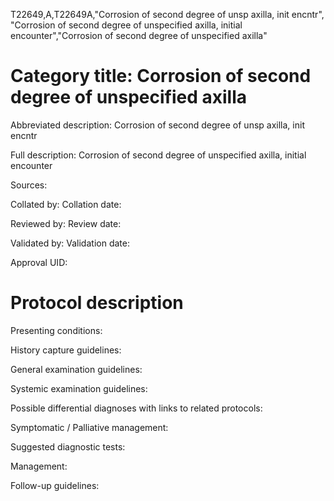 T22649,A,T22649A,"Corrosion of second degree of unsp axilla, init encntr", "Corrosion of second degree of unspecified axilla, initial encounter","Corrosion of second degree of unspecified axilla"
# Category title: Corrosion of second degree of unspecified axilla

Abbreviated description: Corrosion of second degree of unsp axilla, init encntr

Full description: Corrosion of second degree of unspecified axilla, initial encounter

Sources:

Collated by:
Collation date:

Reviewed by:
Review date:

Validated by:
Validation date:

Approval UID:

# Protocol description

Presenting conditions:

History capture guidelines:

General examination guidelines:

Systemic examination guidelines:

Possible differential diagnoses with links to related protocols:

Symptomatic / Palliative management:

Suggested diagnostic tests:

Management:

Follow-up guidelines:
